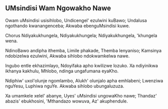 ## UMsindisi Wam Ngowakho Nawe

Owam uMsindisi usisihlobo,
Undicengel' ezulwini kuBawo;
Undalusa ngothando kwanangenceba;
Akwaba ebenguMsindisi kuwe.

Chorus
Ndiyakukhungela, Ndiyakukhungela;
Ndiyakukhungela, 'khungela wena.

NdinoBawo andipha ithemba,
Limile phakade, Themba lenyaniso;
Kamsinya ndobizelwa ezulwini,
Akwaba sihlobo ndokwamkelwa nawe.

Ingubo entle ekhazimlayo,
Ndoyifaka apho kwilizwe lozuko.
Xa ndiyinikwa ikhanya kakhulu,
Mhlobo, ndinga ungafumana eyaKho.

Ndiphiw' uxol'olunje ngomlambo,
Alukh' olunjalo apha emhlabeni;
Lwenziwa nguYesu, Luphiwa nguYe.
Akwaba sihlobo ubungaluzuza.

Xa umamkele xelel' abanye,
Uyes' uMsindisi ungowaKho nawe;
Thandaz' abazis' ebukhosini,
'Mthandazo wowuva, Az' akuphendule.

